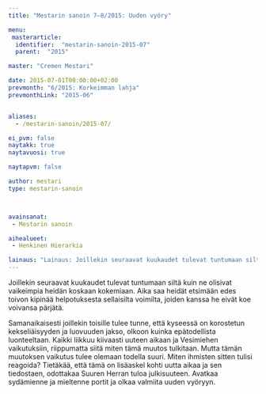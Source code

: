 ```yaml
---
title: "Mestarin sanoin 7–8/2015: Uuden vyöry"

menu:
 masterarticle:
  identifier:  "mestarin-sanoin-2015-07"
  parent:  "2015"

master: "Cremen Mestari"

date: 2015-07-01T00:00:00+02:00
prevmonth: "6/2015: Korkeimman lahja"
prevmonthLink: "2015-06"


aliases:
  - /mestarin-sanoin/2015-07/

ei_pvm: false
naytakk: true
naytavuosi: true

naytapvm: false

author: mestari
type: mestarin-sanoin



avainsanat:
 - Mestarin sanoin

aihealueet:
 - Henkinen Hierarkia

lainaus: "Lainaus: Joillekin seuraavat kuukaudet tulevat tuntumaan siltä kuin ne olisivat vaikeimpia heidän koskaan kokemiaan. Aika saa heidät etsimään edes toivon kipinää helpotuksesta sellaisilta voimilta, joiden kanssa he eivät koe voivansa pärjätä."
---
```

<p>Joillekin seuraavat kuukaudet tulevat tuntumaan siltä kuin ne olisivat vaikeimpia heidän koskaan kokemiaan. Aika saa heidät etsimään edes toivon kipinää helpotuksesta sellaisilta voimilta, joiden kanssa he eivät koe voivansa pärjätä.</p>
<p>Samanaikaisesti joillekin toisille tulee tunne, että kyseessä on korostetun kekseliäisyyden ja luovuuden jakso, olkoon kuinka epätodellista luonteeltaan. Kaikki liikkuu kiivaasti uuteen aikaan ja Vesimiehen vaikutuksiin, riippumatta siitä miten tämä muutos tulkitaan. Mutta tämän muutoksen vaikutus tulee olemaan todella suuri. 
Miten ihmisten sitten tulisi reagoida? Tietäkää, että tämä on lisäaskel kohti uutta aikaa ja sen tiedostaen, odottakaa Suuren Herran tuloa julkisuuteen. Avatkaa sydämienne ja mieltenne portit ja olkaa valmiita uuden vyöryyn.</p>